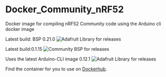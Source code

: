# Docker_Community_nRF52
Docker image for compiling nRF52 Community code using the Arduino cli docker image 

Latest build: BSP 0.21.0 ![Adafruit Library for releases](https://img.shields.io/github/release/adafruit/Adafruit_nRF52_Arduino.svg) 

Latest build:0.1.15 ![Community BSP for releases](https://img.shields.io/github/release/jpconstantineau/Community_nRF52_Arduino.svg) 

Uses the latest Arduino-CLI image 0.12.1 ![Adafruit Library for releases](https://img.shields.io/github/v/release/arduino/arduino-cli.svg)

Find the container for you to use on [Dockerhub](https://hub.docker.com/r/jpconstantineau/arduino-cli-community-nrf52).
